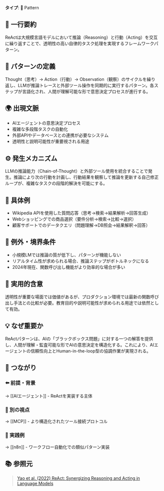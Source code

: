 **タイプ**: 🧩 Pattern

## 📝 一行要約
ReActは大規模言語モデルにおいて推論（Reasoning）と行動（Acting）を交互に繰り返すことで、透明性の高い自律的タスク処理を実現するフレームワークパターン。

## 🎯 パターンの定義
Thought（思考）→ Action（行動）→ Observation（観察）のサイクルを繰り返し、LLMが推論トレースと外部ツール操作を同期的に実行するパターン。各ステップが言語化され、人間が理解可能な形で意思決定プロセスが進行する。

## 🌍 出現文脈
- AIエージェントの意思決定プロセス
- 複雑な多段階タスクの自動化
- 外部APIやデータベースとの連携が必要なシステム
- 透明性と説明可能性が重要視される用途

## ⚙️ 発生メカニズム
LLMの推論能力（Chain-of-Thought）と外部ツール使用を統合することで発生。推論により次の行動を計画し、行動結果を観察して推論を更新する自己修正ループが、複雑なタスクの段階的解決を可能にする。

## 📝 具体例
- Wikipedia APIを使用した質問応答（思考→検索→結果解析→回答生成）
- Webショッピングでの商品選択（要件分析→検索→比較→選択）
- 顧客サポートでのデータクエリ（問題理解→DB照会→結果解釈→回答）

## 🚫 例外・境界条件
- 小規模LMでは推論の質が低下し、パターンが機能しない
- リアルタイム性が求められる場合、推論ステップがボトルネックになる
- 2024年現在、関数呼び出し機能がより効率的な場合が多い

## 🎯 実用的含意
透明性が重要な場面では価値があるが、プロダクション環境では最新の関数呼び出し手法との比較が必要。教育目的や説明可能性が求められる用途では依然として有効。

## 💡 なぜ重要か
ReActパターンは、AIの「ブラックボックス問題」に対する一つの解答を提供し、人間が理解・監査可能な形でAIの意思決定を構造化する。これにより、AIエージェントの信頼性向上とHuman-in-the-loop型の協調作業が実現される。

## 🔗 つながり
### ⬅️ 前提・背景
→ [[AIエージェント]] - ReActを実装する主体

### 🔀 別の視点
→ [[MCP]] - より構造化されたツール接続プロトコル

### 🎯 実践例
→ [[n8n]] - ワークフロー自動化での類似パターン実装

## 📚 参照元
> [Yao et al. (2022) ReAct: Synergizing Reasoning and Acting in Language Models](https://arxiv.org/abs/2210.03629)